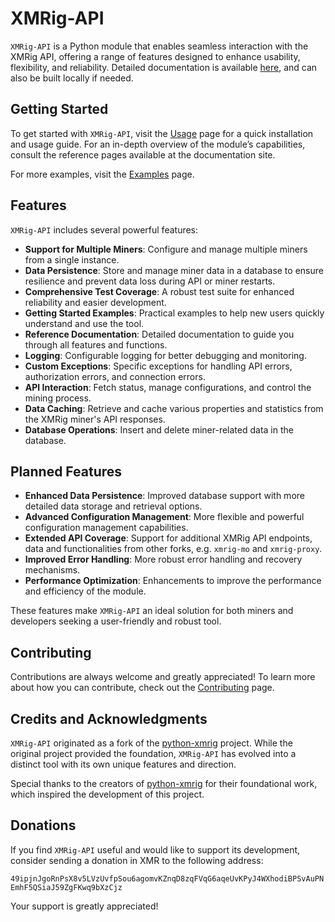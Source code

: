 # XMRig-API

`XMRig-API` is a Python module that enables seamless interaction with the XMRig API, offering a range of features designed to enhance usability, flexibility, and reliability. Detailed documentation is available [here](https://hreikin.co.uk/xmrig-api/), and can also be built locally if needed.

## Getting Started

To get started with `XMRig-API`, visit the [Usage](usage.md) page for a quick installation and usage guide. For an in-depth overview of the module’s capabilities, consult the reference pages available at the documentation site.  

For more examples, visit the [Examples](examples.md) page.

## Features

`XMRig-API` includes several powerful features:

- **Support for Multiple Miners**: Configure and manage multiple miners from a single instance.
- **Data Persistence**: Store and manage miner data in a database to ensure resilience and prevent data loss during API or miner restarts.
- **Comprehensive Test Coverage**: A robust test suite for enhanced reliability and easier development.
- **Getting Started Examples**: Practical examples to help new users quickly understand and use the tool.
- **Reference Documentation**: Detailed documentation to guide you through all features and functions.  
- **Logging**: Configurable logging for better debugging and monitoring.
- **Custom Exceptions**: Specific exceptions for handling API errors, authorization errors, and connection errors.
- **API Interaction**: Fetch status, manage configurations, and control the mining process.
- **Data Caching**: Retrieve and cache various properties and statistics from the XMRig miner's API responses.
- **Database Operations**: Insert and delete miner-related data in the database.

## Planned Features

- **Enhanced Data Persistence**: Improved database support with more detailed data storage and retrieval options.
- **Advanced Configuration Management**: More flexible and powerful configuration management capabilities.
- **Extended API Coverage**: Support for additional XMRig API endpoints, data and functionalities from other forks, e.g. `xmrig-mo` and `xmrig-proxy`.
- **Improved Error Handling**: More robust error handling and recovery mechanisms.
- **Performance Optimization**: Enhancements to improve the performance and efficiency of the module.

These features make `XMRig-API` an ideal solution for both miners and developers seeking a user-friendly and robust tool.

## Contributing

Contributions are always welcome and greatly appreciated! To learn more about how you can contribute, check out the [Contributing](CONTRIBUTING.md) page.  

## Credits and Acknowledgments

`XMRig-API` originated as a fork of the [python-xmrig](https://github.com/CoulterStutz/python-xmrig) project. While the original project provided the foundation, `XMRig-API` has evolved into a distinct tool with its own unique features and direction.  

Special thanks to the creators of [python-xmrig](https://github.com/CoulterStutz/python-xmrig) for their foundational work, which inspired the development of this project.  

## Donations

If you find `XMRig-API` useful and would like to support its development, consider sending a donation in XMR to the following address:  

`49ipjnJgoRnPsX8v5LVzUvfpSou6agomvKZnqD8zqFVqG6aqeUvKPyJ4WXhodiBPSvAuPNEmhF5QSiaJ59ZgFKwq9bXzCjz`  

Your support is greatly appreciated!
